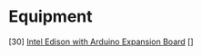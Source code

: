 Equipment
==

[30] [Intel Edison with Arduino Expansion Board](https://www.sparkfun.com/products/13097)
[] 

